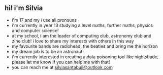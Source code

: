 ## hi! i'm Silvia
- i'm 17 and my i use all pronouns
- i'm currently in year 13 studying a level maths, further maths, physics and computer science!
- at my school, i am the leader of computing club, astronomy club and zine club! i love to share my interests with others in this way
- my favourite bands are radiohead, the beatles and bring me the horizon
- my dream job is to be an astronaut!
- i'm currently interested in creating a data poisoning tool like nightshade, please let me know if you can help me with that!
- you can reach me at silviasantabuil@outlook.com
